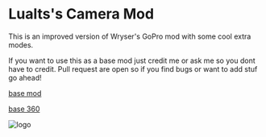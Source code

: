 # Lualts's Camera Mod
This is an improved version of Wryser's GoPro mod with some cool extra modes.

If you want to use this as a base mod just credit me or ask me so you dont have to credit.
Pull request are open so if you find bugs or want to add stuf go ahead!

[base mod](https://github.com/wryser/Wrysers-GoPro)

[base 360](https://github.com/bodhid/UnityEquiCam)

![logo](https://github.com/LualtOfficial/Lualts-Camera-Mod/blob/234f4c4d7d5633cd2d98613cb66f52f3b0f98117/images/lcm.png)
